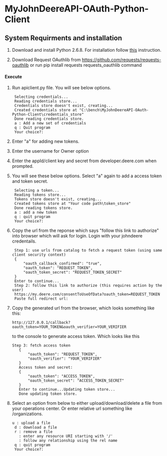 # MyJohnDeereAPI-OAuth-Python-Client

## System Requirments and installation
1. Download and install Python 2.6.8. 
    For installation follow [this](https://github.com/BurntSushi/nfldb/wiki/Python-&-pip-Windows-installation) instruction.

2. Download Request OAuthlib from https://github.com/requests/requests-oauthlib or run pip install requests requests_oauthlib command

#### Execute
1. Run apiclient.py file. You will see below options.
   ```
    Selecting credentials...
    Reading credentials store...
    Credentials store doesn't exist, creating...
    Created credentials store at "C:\bench\MyJohnDeereAPI-OAuth-Python-Client\credentials_store"
    Done reading credentials store.
    a : Add a new set of credentials
    q : Quit program
    Your choice?:
   ```   
2. Enter "a" for adding new tokens.
3. Enter the username for Owner option
4. Enter the appId/client key and secret from developer.deere.com when prompted.
5. You will see these below options. Select "a" again to add a access token and token secret.

   ```
    Selecting a token...
    Reading tokens store...
    Tokens store doesn't exist, creating...
    Created tokens store at "Your code path\token_store"
    Done reading tokens store.
    a : add a new token
    q : quit program
    Your choice?: 
   ```
6. Copy the url from the reponse which says "follow this link to authorize" into browser which will ask
   for login. Login with your johndeere credentails.
   ```
    Step 1: use urls from catalog to fetch a request token (using same client security context)
    {
        "oauth_callback_confirmed": "true", 
        "oauth_token": "REQUEST_TOKEN", 
        "oauth_token_secret": "REQUEST_TOKEN_SECRET"
    }
    Enter to continue...
    Step 2: follow this link to authorize (this requires action by the user)
    https://my.deere.com/consentToUseOfData?oauth_token=REQUEST_TOKEN
    Paste full redirect url: 
   ```
7. Copy the generated url from the browser, which looks something like this:
   ```
   http://127.0.0.1/callback?oauth_token=YOUR_TOKEN&oauth_verifier=YOUR_VERIFIER
   ```
   to the console to generate access token. Which looks like this
   ```
   Step 3: fetch access token
      {
          "oauth_token": "REQUEST_TOKEN", 
          "oauth_verifier": "YOUR_VERIFIER"
      }
      Access token and secret:
      {
          "oauth_token": "ACCESS_TOKEN", 
          "oauth_token_secret": "ACCESS_TOKEN_SECRET"
      }
      Enter to continue...Updating token store...
      Done updating token store.
    ```
8. Select an option from below to either upload/download/delete a file from your operations center.
   Or enter relative url something like /organizations.   
   ``` 
   u : upload a file
    d : download a file
    r : remove a file
      : enter any resource URI starting with '/'
      : follow any relationship using the rel name
    q : quit program
    Your choice?: 
   ```
